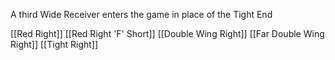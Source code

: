 A third Wide Receiver enters the game in place of the Tight End

[[Red Right]]
[[Red Right 'F' Short]]
[[Double Wing Right]]
[[Far Double Wing Right]]
[[Tight Right]]
